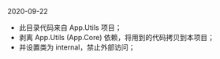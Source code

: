 ﻿2020-09-22
    
- 此目录代码来自 App.Utils 项目；
- 剥离  App.Utils (App.Core) 依赖，将用到的代码拷贝到本项目；
- 并设置类为 internal，禁止外部访问；

